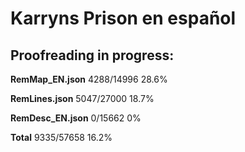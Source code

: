 # Karryns Prison en español  

## Proofreading in progress:  

**RemMap_EN.json**  4288/14996  28.6%  
  
**RemLines.json**   5047/27000  18.7%
  
**RemDesc_EN.json** 0/15662     0%  
  
**Total**   9335/57658  16.2%
  
